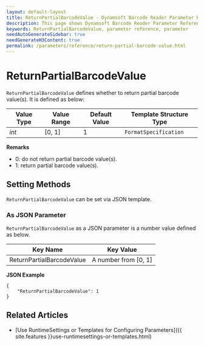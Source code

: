 ```yaml
---
layout: default-layout
title: ReturnPartialBarcodeValue - Dynamsoft Barcode Reader Parameter Reference
description: This page shows Dynamsoft Barcode Reader Parameter Reference for ReturnPartialBarcodeValue.
keywords: ReturnPartialBarcodeValue, parameter reference, parameter
needAutoGenerateSidebar: true
needGenerateH3Content: true
permalink: /parameters/reference/return-partial-barcode-value.html
---
```



# ReturnPartialBarcodeValue 

`ReturnPartialBarcodeValue` defines whether to return partial barcode value(s). It is defined as below:

| Value Type | Value Range | Default Value | Template Structure Type |
| ---------- | ----------- | ------------- | ----------------------- |
| *int* | [0, 1] | 1 | `FormatSpecification` |


**Remarks**  
- 0: do not return partial barcode value(s).
- 1: return partial barcode value(s).


    
## Setting Methods
`ReturnPartialBarcodeValue` can be set via JSON template.


### As JSON Parameter
`ReturnPartialBarcodeValue` as a JSON parameter is a number value defined as below.   

| Key Name | Key Value |
| -------- | --------- |
| ReturnPartialBarcodeValue | A number from [0, 1] |


**JSON Example**   
```
{
    "ReturnPartialBarcodeValue": 1
}
```


<!--
## Impacts on Performance
### Speed
Disabling `ReturnPartialBarcodeValue` may improve the Speed.

### Read Rate
Enabling `ReturnPartialBarcodeValue` may improve the Read Rate.

### Accuracy
Disabling `ReturnPartialBarcodeValue` may improve the Accuracy.

-->
## Related Articles
- [Use RuntimeSettings or Templates for Configuring Parameters]({{ site.features }}use-runtimesettings-or-templates.html)
